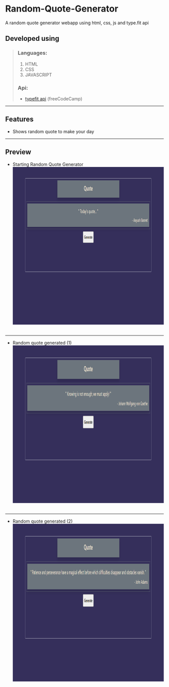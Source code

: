 # Random-Quote-Generator
A random quote generator webapp using html, css, js and type.fit api

## Developed using 
> ### Languages:<br>
  > 1. HTML
  > 2. CSS
  > 3. JAVASCRIPT<br>
> ### Api: 
  > * [typefit api](https://forum.freecodecamp.org/t/free-api-inspirational-quotes-json-with-code-examples/311373) (freeCodeCamp)
 
***

## Features
* Shows random quote to make your day

***

## Preview
* Starting Random Quote Generator
<img src="screenshots/screenshot 1.png" width="100%" height="500"> &nbsp;
***
* Random quote generated (1)
<img src="screenshots/screenshot 2.png" width="100%" height="500"> &nbsp;
***

* Random quote generated (2)
<img src="screenshots/screenshot 3.png" width="100%" height="500"> &nbsp;






